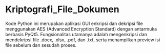 # Kriptografi_File_Dokumen
Kode Python ini merupakan aplikasi GUI enkripsi dan dekripsi file menggunakan AES (Advanced Encryption Standard) dengan antarmuka berbasis PyQt5. Fungsionalitas utamanya adalah mengenkripsi dan mendekripsi file .docx, .xlsx, .pdf, dan .txt, serta menampilkan preview isi file sebelum dan sesudah proses.
